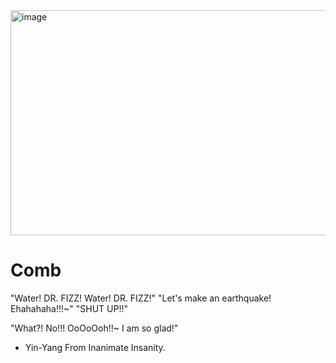 <img width="640" height="360" alt="image" src="https://github.com/user-attachments/assets/2c3373b7-aff2-4e5f-8895-98b967773c93" />



# Comb
"Water! DR. FIZZ! Water! DR. FIZZ!"
"Let's make an earthquake! Ehahahaha!!!~"
"SHUT UP!!"

"What?! No!!! OoOoOoh!!~ I am so glad!"
- Yin-Yang From Inanimate Insanity.
